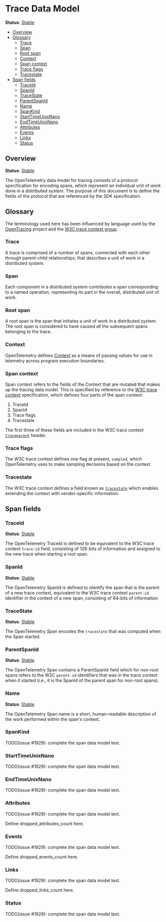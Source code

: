 # Trace Data Model

**Status**: [Stable](../document-status.md)

<!-- Re-generate TOC with `markdown-toc --no-first-h1 -i` -->

<!-- toc -->

- [Overview](#overview)
- [Glossary](#glossary)
  * [Trace](#trace)
  * [Span](#span)
  * [Root span](#root-span)
  * [Context](#context)
  * [Span context](#span-context)
  * [Trace flags](#trace-flags)
  * [Tracestate](#tracestate)
- [Span fields](#span-fields)
  * [TraceId](#traceid)
  * [SpanId](#spanid)
  * [TraceState](#tracestate)
  * [ParentSpanId](#parentspanid)
  * [Name](#name)
  * [SpanKind](#spankind)
  * [StartTimeUnixNano](#starttimeunixnano)
  * [EndTimeUnixNano](#endtimeunixnano)
  * [Attributes](#attributes)
  * [Events](#events)
  * [Links](#links)
  * [Status](#status)

<!-- tocstop -->

## Overview

**Status**: [Stable](../document-status.md)

The OpenTelemetry data model for tracing consists of a protocol
specification for encoding spans, which represent an individual unit
of work done in a distributed system.  The purpose of this document is
to define the fields of the protocol that are referenced by the SDK
specification.

## Glossary

The terminology used here has been influenced by language used by the
[OpenTracing](http://opentracing.io) project and the [W3C trace
context group](https://www.w3.org/TR/trace-context/).

### Trace

A trace is comprised of a number of spans, connected with each other
through parent-child relationships, that describes a unit of work in a
distributed system.

### Span

Each component in a distributed system contributes a span
corresponding to a named operation, representing its part in the
overall, distributed unit of work.

### Root span

A root span is the span that initiates a unit of work in a distributed
system.  The root span is considered to have caused all the subsequent
spans belonging to the trace.

### Context

OpenTelemetry defines [Context](../context/context.md) as a means of
passing values for use in telemetry across program execution
boundaries.

### Span context

Span context refers to the fields of the Context that are mutated  that makes up the
tracing data model.  This is specified by reference to the [W3C trace
context](https://www.w3.org/TR/trace-context/) specification, which
defines four parts of the span context:

1. TraceId
2. SpanId
3. Trace flags
4. Tracestate

The first three of these fields are included in the W3C trace context
[`traceparent`](https://www.w3.org/TR/trace-context/#traceparent-header)
header.

### Trace flags

The W3C trace context defines one flag at present, `sampled`, which
OpenTelemetry uses to make sampling decisions based on the context.

### Tracestate

The W3C trace context defines a field known as
[`tracestate`](https://www.w3.org/TR/trace-context/#tracestate-header)
which enables extending the context with vendor-specific information.

## Span fields

### TraceId

**Status**: [Stable](../document-status.md)

The OpenTelemetry TraceId is defined to be equivalent to the W3C trace
context `trace-id` field, consisting of 128-bits of information and
assigned to the new trace when starting a root span.

### SpanId

**Status**: [Stable](../document-status.md)

The OpenTelemetry SpanId is defined to identify the span that is the
parent of a new trace context, equivalent to the W3C trace context
`parent-id` identifier in the context of a new span, consisting of
64-bits of informaiton.

### TraceState

**Status**: [Stable](../document-status.md)

The OpenTelemetry Span encodes the `tracestate` that was computed when
the Span started.

### ParentSpanId

**Status**: [Stable](../document-status.md)

The OpenTelemetry Span contains a ParentSpanId field which for
non-root spans refers to the W3C `parent-id` identifiers that was in
the trace context when it started (i.e., it is the SpanId of the
parent span for non-root spans).

### Name

**Status**: [Stable](../document-status.md)

The OpenTelemetry Span name is a short, human-readable description of
the work performed within the span's context.

### SpanKind

TODO(issue #1929): complete the span data model text.

### StartTimeUnixNano

TODO(issue #1929): complete the span data model text.

### EndTimeUnixNano

TODO(issue #1929): complete the span data model text.

### Attributes

TODO(issue #1929): complete the span data model text.

Define dropped_attributes_count here.

### Events

TODO(issue #1929): complete the span data model text.

Define dropped_events_count here.

### Links

TODO(issue #1929): complete the span data model text.

Define dropped_links_count here.

### Status

TODO(issue #1929): complete the span data model text.
